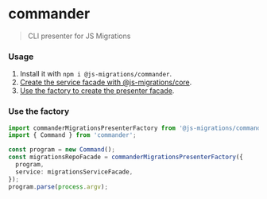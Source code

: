 # commander
> CLI presenter for JS Migrations

### Usage
1. Install it with `npm i @js-migrations/commander`.
1. [Create the service facade with @js-migrations/core](https://github.com/js-migrations/core#use-the-factory).
1. [Use the factory to create the presenter facade](#use-the-factory).

### Use the factory
```typescript
import commanderMigrationsPresenterFactory from '@js-migrations/commander/dist/factory';
import { Command } from 'commander';

const program = new Command();
const migrationsRepoFacade = commanderMigrationsPresenterFactory({
  program,
  service: migrationsServiceFacade,
});
program.parse(process.argv);
```

